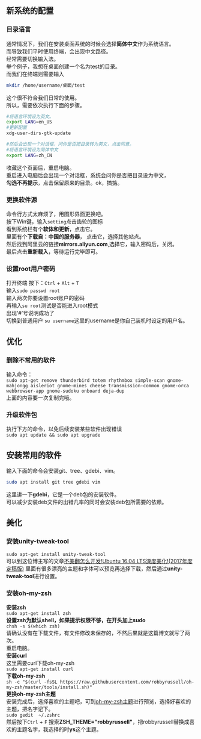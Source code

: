 ## 新系统的配置
### 目录语言
通常情况下，我们在安装桌面系统的时候会选择**简体中文**作为系统语言。  
而导致我们平时使用终端，会出现中文路径。  
经常需要切换输入法。  
举个例子，我想在桌面创建一个名为test的目录。  
而我们在终端则需要输入
```bash
mkdir /home/username/桌面/test
```  
这个很不符合我们日常的使用。  
所以，需要依次执行下面的步骤。  
```bash
#将语言环境设为英文。
export LANG=en_US
#更新配置  
xdg-user-dirs-gtk-update

#然后会出现一个对话框，问你是否把目录转为英文，点击同意。  
#将语言环境设为简体中文  
export LANG=zh_CN
```
收藏这个页面后，重启电脑。  
重启进入电脑后会出现一个对话框，系统会问你是否把目录设为中文，  
**勾选不再提示**，点击保留原来的目录。ok，搞掂。
### 更换软件源
命令行方式太麻烦了，用图形界面更换吧。  
按下Win键，输入`setting`点击齿轮的图标   
看到系统栏有个**软体和更新**，点击它。  
里面有个**下载自：中国的服务器**， 点击它，选择其他站点。  
然后找到阿里云的链接**mirrors.aliyun.com**,选择它，输入密码后，关闭。  
最后点击**重新载入**，等待运行完毕即可。  
### 设置root用户密码   
打开终端
按下：`Ctrl` + `Alt` + `T`  
输入`sudo passwd root`  
输入两次你要设置root账户的密码  
再输入`su root`测试是否能进入root模式  
出现‘#’号说明成功了  
切换到普通用户 `su username`这里的username是你自己装机时设定的用户名。  
## 优化  
### 删除不常用的软件
输入命令：  
`sudo apt-get remove thunderbird totem rhythmbox simple-scan gnome-mahjongg aisleriot gnome-mines cheese transmission-common gnome-orca webbrowser-app gnome-sudoku onboard deja-dup`  
上面的内容要一次复制完哦。   
### 升级软件包  
执行下方的命令，以免后续安装某些软件出现错误   
`sudo apt update && sudo apt upgrade`  
## 安装常用的软件  
输入下面的命令会安装git、tree、gdebi、vim。  
```bash
sudo apt install git tree gdebi vim
```  
这里讲一下**gdebi**，它是一个deb包的安装软件。  
可以减少安装deb文件的出错几率的同时会安装deb包所需要的依赖。   
## 美化  
### 安装unity-tweak-tool
`sudo apt-get install unity-tweak-tool`  
可以到这位博主写的文章[不美翻怎么开发!Ubuntu 16.04 LTS深度美化!(2017年度定稿版)](https://www.jianshu.com/p/4bd2d9b1af41)
里面有很多漂亮的主题和字体可以预览再选择下载，然后通过**unity-tweak-tool**进行设置。  
### 安装oh-my-zsh
**安装zsh**  
`sudo apt-get install zsh`  
**设置zsh为默认shell，如果提示权限不够，在开头加上sudo**  
`chsh -s $(which zsh)`   
请确认没有在下载文件，有文件修改未保存的，不然后果就是这篇博文就写了两次。  
重启电脑。      
**安装curl**  
 这里需要curl下载oh-my-zsh  
 `sudo apt-get install curl`  
 **下载oh-my-zsh**  
 `sh -c "$(curl -fsSL https://raw.githubusercontent.com/robbyrussell/oh-my-zsh/master/tools/install.sh)"`  
**更换oh-my-zsh主题**  
 安装完成后，选择喜欢的主题吧，可到[oh-my-zsh主题](https://github.com/robbyrussell/oh-my-zsh/wiki/Themes)进行预览，选择好喜欢的主题，把名字记下。  
 `sudo gedit  ~/.zshrc`  
 然后按下`Ctrl` + `F` 搜索**ZSH_THEME="robbyrussell"**，把robbyrussell替换成喜欢的主题名字，我选择的时**ys**这个主题。
